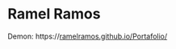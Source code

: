 # Ramel Ramos
Demon: https://[ramelramos.github.io/Portafolio/](https://ramelramos.github.io/English-Portfolio/)

